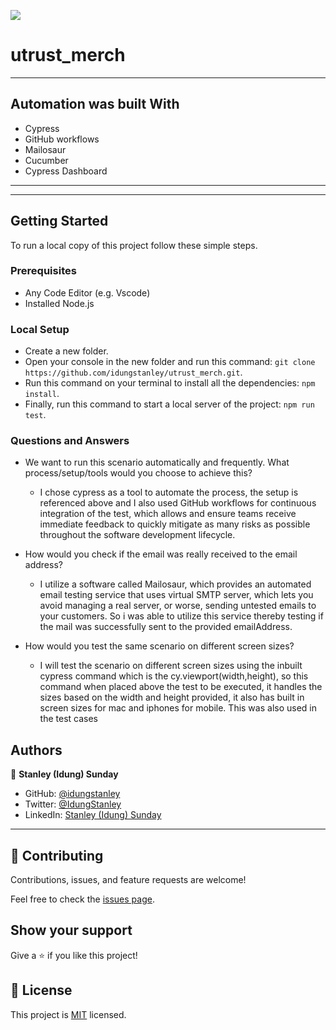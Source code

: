 ![](https://img.shields.io/badge/Utrust-merchants-blueviolet)
# utrust_merch

---

## Automation was built With

- Cypress
- GitHub workflows
- Mailosaur
- Cucumber
- Cypress Dashboard
---

---

## Getting Started

To run a local copy of this project follow these simple steps.

### Prerequisites

- Any Code Editor (e.g. Vscode)
- Installed Node.js

### Local Setup

- Create a new folder.
- Open your console in the new folder and run this command: 
`git clone https://github.com/idungstanley/utrust_merch.git`.
- Run this command on your terminal to install all the dependencies: `npm install`.
- Finally, run this command to start a local server of the project: `npm run test`.

### Questions and Answers

- We want to run this scenario automatically and frequently. What process/setup/tools would you choose to achieve this?
   - I chose cypress as a tool to automate the process, the setup is referenced above and I also used GitHub workflows for continuous integration of the test, which allows and ensure teams receive immediate feedback to quickly mitigate as many risks as possible throughout the software development lifecycle.

- How would you check if the email was really received to the email address? 
   - I utilize a software called Mailosaur, which provides an automated email testing service that uses virtual SMTP server, which lets you avoid managing a real server, or worse, sending untested emails to your customers. So i was able to utilize this service thereby testing if the mail was successfully sent to the provided emailAddress.

- How would you test the same scenario on different screen sizes?
   - I will test the scenario on different screen sizes using the inbuilt cypress command which is the cy.viewport(width,height), so this command when placed above the test to be executed, it handles the sizes based on the width and height provided, it also has built in screen sizes for mac and iphones for mobile. This was also used in the test cases 
## Authors

👤 **Stanley (Idung) Sunday**

- GitHub: [@idungstanley](https://github.com/idungstanley)
- Twitter: [@IdungStanley](https://twitter.com/IdungStanley)
- LinkedIn: [Stanley (Idung) Sunday](https://www.linkedin.com/in/sundaystanley56/)

---

## 🤝 Contributing

Contributions, issues, and feature requests are welcome!

Feel free to check the [issues page](https://github.com/idungstanley/utrust_merch/issues).

## Show your support

Give a ⭐️ if you like this project!

## 📝 License

This project is [MIT](./LICENSE) licensed.